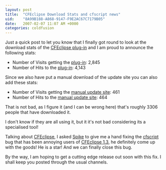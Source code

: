 ```yaml
---
layout: post
title:  "CFEclipse Download Stats and cfscript news"
uid:	"8A99B188-A868-9147-F9E2AC67C7179B05"
date:   2007-02-07 11:07 AM +0000
categories: coldfusion
---
```

Just a quick post to let you know that I finally got round to look at the download stats of the <a href="http://www.cfeclipse.org/index.cfm?event=page&amp;page=download">CFEclipse plug-in</a> and I am proud to announce the following stats:
<ul>
<li>Number of Visits getting the <a href="http://www.cfeclipse.org/index.cfm?event=page&amp;page=download">plug-in</a>: 2,845

<li>Number of Hits to the <a href="http://www.cfeclipse.org/index.cfm?event=page&amp;page=download">plug-in</a>: 4,143
</ul>


Since we also have put a manual download of the update site you can also add these stats:
<ul>
<li>Number of Visits getting the <a href="http://www.cfeclipse.org/nightly/cfeclipse_1_3.zip">manual update site</a>: 461

<li>Number of Hits to the <a href="http://www.cfeclipse.org/nightly/cfeclipse_1_3.zip">manual update site</a>: 464
</ul>



That is not bad, as I figure it (and I can be wrong here) that's roughly 3306 people that have downloaded it.

I don't know if they are all using it, but it it's not bad considering its a specialised tool!

Talking about <a href="http://www.cfeclipse.org/index.cfm?event=page&amp;page=download">CFEclipse</a>, I asked <a href="http://www.spike.org.uk/blog/index.cfm">Spike</a> to give me a hand fixing the <a href="http://trac.cfeclipse.org/cfeclipse/ticket/172">cfscript</a> bug that has been annoying users of <a href="http://www.cfeclipse.org/index.cfm?event=page&amp;page=download">CFEclipse 1.3</a>, he definitely come up with the goods! He is a star! And we can finally close this bug.

By the way, I am hoping to get a cutting edge release out soon with this fix. I shall keep you posted through the usual channels.